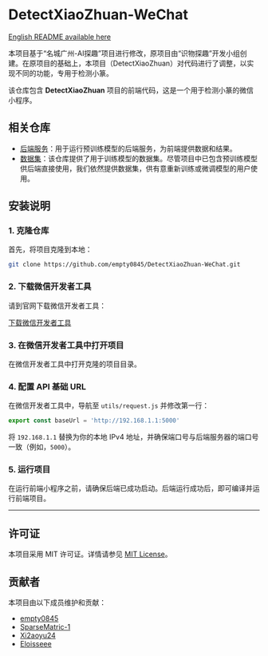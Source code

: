# DetectXiaoZhuan-WeChat

[English README available here](README.md)

本项目基于“名城广州-AI探趣”项目进行修改，原项目由“识物探趣”开发小组创建。在原项目的基础上，本项目（DetectXiaoZhuan）对代码进行了调整，以实现不同的功能，专用于检测小篆。

该仓库包含 **DetectXiaoZhuan** 项目的前端代码，这是一个用于检测小篆的微信小程序。

## 相关仓库

- [后端服务](https://github.com/empty0845/DetectXiaoZhuan-Backend.git)：用于运行预训练模型的后端服务，为前端提供数据和结果。
- [数据集](https://github.com/empty0845/DetectXiaoZhuan-Dataset.git)：该仓库提供了用于训练模型的数据集。尽管项目中已包含预训练模型供后端直接使用，我们依然提供数据集，供有意重新训练或微调模型的用户使用。

## **安装说明**

### 1. 克隆仓库
首先，将项目克隆到本地：

```bash
git clone https://github.com/empty0845/DetectXiaoZhuan-WeChat.git
```

### 2. 下载微信开发者工具
请到官网下载微信开发者工具：

[下载微信开发者工具](https://developers.weixin.qq.com/miniprogram/dev/devtools/download.html)

### 3. 在微信开发者工具中打开项目
在微信开发者工具中打开克隆的项目目录。

### 4. 配置 API 基础 URL
在微信开发者工具中，导航至 `utils/request.js` 并修改第一行：

```javascript
export const baseUrl = 'http://192.168.1.1:5000'
```

将 `192.168.1.1` 替换为你的本地 IPv4 地址，并确保端口号与后端服务器的端口号一致（例如，`5000`）。

### 5. 运行项目
在运行前端小程序之前，请确保后端已成功启动。后端运行成功后，即可编译并运行前端项目。

---

## **许可证**

本项目采用 MIT 许可证。详情请参见 [MIT License](https://opensource.org/licenses/MIT)。

## 贡献者

本项目由以下成员维护和贡献：

- [empty0845](https://github.com/empty0845)
- [SparseMatric-1](https://github.com/SparseMatric-1)
- [Xi2aoyu24](https://github.com/Xi2aoyu24)
- [Eloisseee](https://github.com/Eloisseee)
